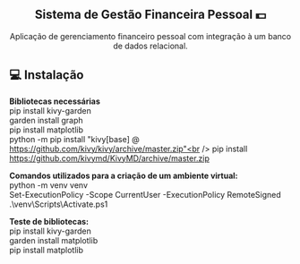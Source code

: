 
<span align="center">

##  Sistema de Gestão Financeira Pessoal 💵

</span>

<p align="center">
  Aplicação de gerenciamento financeiro pessoal com integração à um banco de dados
relacional.
  
</p>


## 💻 Instalação

<strong>Bibliotecas necessárias</strong><br />
pip install kivy-garden<br />
garden install graph<br />
pip install matplotlib<br />
python -m pip install "kivy[base] @ https://github.com/kivy/kivy/archive/master.zip"<br />
pip install https://github.com/kivymd/KivyMD/archive/master.zip<br />



</p>

<strong>Comandos utilizados para a criação de um ambiente virtual:</strong><br />
python -m venv venv<br />
Set-ExecutionPolicy -Scope CurrentUser -ExecutionPolicy RemoteSigned<br />
.\venv\Scripts\Activate.ps1<br />



</p>
<strong>Teste de bibliotecas:</strong><br />
pip install kivy-garden<br />
garden install matplotlib<br />
pip install matplotlib<br />

